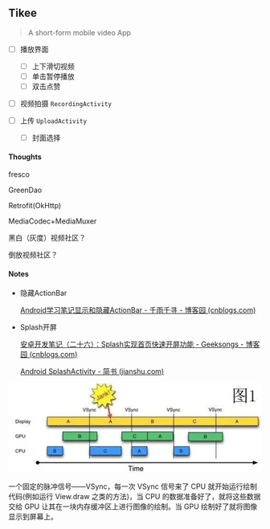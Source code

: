 ##  Tikee

> A short-form mobile video App 

- [ ] 播放界面

  - [ ] 上下滑切视频
  - [ ] 单击暂停播放
  - [ ] 双击点赞

- [ ] 视频拍摄 `RecordingActivity`

- [ ] 上传 `UploadActivity`

  - [ ] 封面选择

  

  



#### Thoughts

fresco

GreenDao

Retrofit(OkHttp)

MediaCodec+MediaMuxer

黑白（灰度）视频社区？

倒放视频社区？



#### Notes

* 隐藏ActionBar

  [Android学习笔记显示和隐藏ActionBar - 千雨千寻 - 博客园 (cnblogs.com)](https://www.cnblogs.com/lzpq/p/12926647.html)

* Splash开屏

  [安卓开发笔记（二十六）：Splash实现首页快速开屏功能 - Geeksongs - 博客园 (cnblogs.com)](https://www.cnblogs.com/geeksongs/p/10753353.html)

  [Android SplashActivity - 简书 (jianshu.com)](https://www.jianshu.com/p/74c8ffde68ee)



![图1：屏幕刷新.jpg](images/README/168dbe8ec187d2c8)

一个固定的脉冲信号——VSync，每一次 VSync 信号来了 CPU 就开始运行绘制代码(例如运行 View.draw 之类的方法)，当 CPU 的数据准备好了，就将这些数据交给 GPU 让其在一块内存缓冲区上进行图像的绘制。当 GPU 绘制好了就将图像显示到屏幕上。







